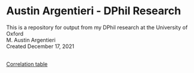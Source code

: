 # Austin Argentieri - DPhil Research

This is a repository for output from my DPhil research at the University of Oxford
<br> M. Austin Argentieri
<br> Created December 17, 2021
<br>
<br>



<a href="/correlation/correlation_table_full_dataset_oct_19_2021_men.html" title="correlation_table_full_dataset_oct_19_2021_men.html">Correlation table</a>
